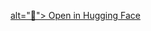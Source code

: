 <a href="https://huggingface.co/syubraj/sentence_similarity_nepali_v2"> alt="🤗">
    Open in Hugging Face
</a>
